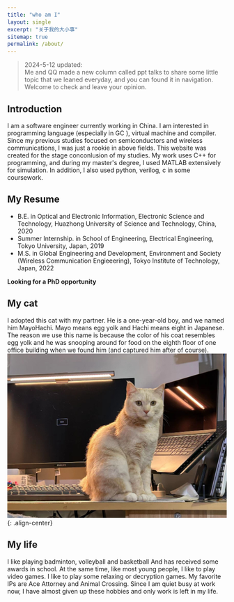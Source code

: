 ```yaml
---
title: "who am I"
layout: single
excerpt: "关于我的大小事"
sitemap: true
permalink: /about/
---
```


> 2024-5-12  updated:   
> Me and QQ made a new column called ppt talks to share some little topic that we leaned everyday, and you can found it in navigation. Welcome to check and leave your opinion.

## Introduction
I am a software engineer currently working in China. I am interested in programming language (especially in GC ), virtual machine and compiler. Since my previous studies focused on semiconductors and wireless communications, I was just a rookie in above fields. This website was created for the stage conconlusion of my studies. My work uses C++ for programming, and during my master's degree, I used MATLAB extensively for simulation. In addition, I also used python, verilog, c in some coursework.

## My Resume

- B.E. in Optical and Electronic Information, Electronic Science and Technology, Huazhong University of Science and Technology, China, 2020
- Summer Internship. in School of Engineering, Electrical Engineering, Tokyo University, Japan, 2019
- M.S. in Global Engineering and Development, Environment and Society (Wireless Communication Engieeering), Tokyo Institute of Technology, Japan, 2022

**Looking for a PhD opportunity**


## My cat
I adopted this cat with my partner. He is a one-year-old boy, and we named him MayoHachi. Mayo means egg yolk and Hachi means eight in Japanese. The reason we use this name is because the color of his coat resembles egg yolk and he was snooping around for food on the eighth floor of one office building when we found him (and captured him after of course).
![蛋黄证件照](/assets/images/81713626833_.pic.jpg){: .align-center}

## My life
I like playing badminton, volleyball and basketball And has received some awards in school. At the same time, like most young people, I like to play video games. I like to play some relaxing or decryption games. My favorite IPs are Ace Attorney and Animal Crossing.
Since I am quiet busy at work now, I have almost given up these hobbies and only work is left in my life.

